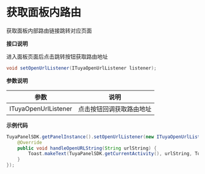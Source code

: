 # 获取面板内路由
获取面板内部路由链接跳转对应页面

**接口说明**

进入面板页面后点击跳转按钮获取路由地址

``` java
void setOpenUrlListener(ITuyaOpenUrlListener listener);
```
**参数说明**

| 参数                 | 说明                     |
| -------------------- | ------------------------ |
| ITuyaOpenUrlListener | 点击按钮回调获取路由地址 |

**示例代码**
``` java
TuyaPanelSDK.getPanelInstance().setOpenUrlListener(new ITuyaOpenUrlListener() {
    @Override
    public void handleOpenURLString(String urlString) {
        Toast.makeText(TuyaPanelSDK.getCurrentActivity(), urlString, Toast.LENGTH_SHORT).show();
    }
});
```